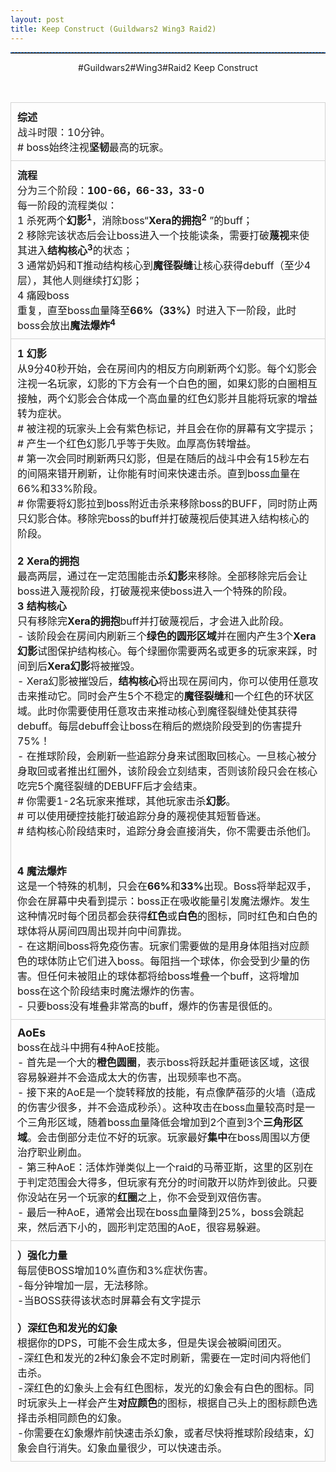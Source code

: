 ```yaml
---
layout: post
title: Keep Construct (Guildwars2 Wing3 Raid2)
---
```

<hr style="height:1px;border:none;border-top:1px dashed #0066CC;" />
<p align="center">#Guildwars2#Wing3#Raid2 Keep Construct</p>
<div>
<span><div><br/></div><table style="border-collapse: collapse; table-layout: fixed;width:100%;"><tr><td style="border-style:solid;border-width:1px;border-color:rgb(211,211,211);padding:10px;margin:0px;width:99.88974641675854%;"><div><span style="font-size: 16px;"><b>综述</b></span></div><div><span style="font-size: 16px;">战斗时限：10分钟。  </span></div><div><span style="font-size: 16px;"># boss始终注视<b>坚韧</b>最高的玩家。</span></div></td></tr><tr><td style="border-style:solid;border-width:1px;border-color:rgb(211,211,211);padding:10px;margin:0px;width:100%;"><div><span style="font-size: 16px;"><b>流程</b></span></div><div><span style="font-size: 16px;">分为三个阶段：<b>100-66，</b><b>66-33，</b><b>33-0</b></span></div><div><span style="font-size: 16px;">每一阶段的流程类似：</span></div><div><span style="font-size: 16px;">1 杀死两个<b>幻影<sup>1</sup></b>，</span><span style="font-size: 16px;">消除boss“</span><span style="font-size: 16px;"><b>Xera的拥抱<sup>2</sup></b></span> <span style="font-size: 16px;">”的buff；</span></div><div><span style="font-size: 16px;">2 移除完该状态后会让boss进入一个技能读条，需要打破<b>蔑视</b>来使其进入<b>结构核心<sup>3</sup></b>的状态；</span></div><div><span style="font-size: 16px;">3 通常奶妈和T推动结构核心到<b>魔径裂缝</b>让核心获得debuff（至少4层），其他人则继续打幻影；</span></div><div><span style="font-size: 16px;">4 痛殴boss</span></div><div><span style="font-size: 16px;">重复，直至boss血量降至<b>66%（33%）</b>时进入下一阶段，此时boss会放出<b>魔法爆炸<sup>4</sup></b></span></div></td></tr><tr><td style="border-style:solid;border-width:1px;border-color:rgb(211,211,211);padding:10px;margin:0px;width:100%;"><div><b><span style="font-size: 16px;">1 幻影</span></b></div><div><span style="font-size: 16px;">从9分40秒开始，会在房间内的相反方向刷新两个幻影。每个幻影会注视一名玩家，幻影的下方会有一个白色的圈，如果幻影的白圈相互接触，两个幻影会合体成一个高血量的红色幻影并且能将玩家的增益转为症状。</span></div><div><span style="font-size: 16px;"># 被注视的玩家头上会有紫色标记，并且会在你的屏幕有文字提示；</span></div><div><span style="font-size: 16px;"># 产生一个红色幻影几乎等于失败。血厚高伤转增益。</span></div><div><span style="font-size: 16px;"># 第一次会同时刷新两只幻影，但是在随后的战斗中会有15秒左右的间隔来错开刷新，让你能有时间来快速击杀。直到boss血量在66%和33%阶段。</span></div><div><span style="font-size: 16px;"># 你需要将幻影拉到boss附近击杀来移除boss的BUFF，同时防止两只幻影合体。移除完boss的buff并打破蔑视后使其进入结构核心的阶段。</span></div><div><span style="font-size: 16px;"><br/></span></div><div><b><span style="font-size: 16px;">2 Xera的拥抱</span></b></div><div><span style="font-size: 16px;">最高两层，通过在一定范围能击杀<b>幻影</b>来移除。全部移除完后会让boss进入蔑视阶段，打破蔑视来使boss进入一个特殊的阶段。</span></div><div><span style="font-size: 16px;"><b>3 结构核心</b></span></div><div><span style="font-size: 16px;">只有移除完<b>Xera的拥抱</b>buff并打破蔑视后，才会进入此阶段。</span></div><div><span style="font-size: 16px;">- 该阶段会在房间内刷新三个<b>绿色的圆形区域</b>并在圈内产生3个<b>Xera幻影</b>试图保护结构核心。每个绿圈你需要两名或更多的玩家来踩，时间到后<b>Xera幻影</b>将被摧毁。   </span></div><div><span style="font-size: 16px;">- Xera幻影被摧毁后，<b>结构核心</b>将出现在房间内，你可以使用任意攻击来推动它。同时会产生5个不稳定的<b>魔径裂缝</b>和一个红色的环状区域。此时你需要使用任意攻击来推动核心到魔径裂缝处使其获得debuff。每层debuff会让boss在稍后的燃烧阶段受到的伤害提升75%！   </span></div><div><span style="font-size: 16px;">- 在推球阶段，会刷新一些追踪分身来试图取回核心。一旦核心被分身取回或者推出红圈外，该阶段会立刻结束，否则该阶段只会在核心吃完5个魔径裂缝的DEBUFF后才会结束。</span></div><div><span style="font-size: 16px;"># 你需要1-2名玩家来推球，其他玩家击杀<b>幻影</b>。   </span></div><div><span style="font-size: 16px;"># 可以使用硬控技能打破追踪分身的蔑视使其短暂昏迷。</span></div><div><span style="font-size: 16px;"># 结构核心阶段结束时，追踪分身会直接消失，你不需要击杀他们。</span></div><div><span style="font-size: 16px;"><br/></span></div><div><br/></div><div><b><span style="font-size: 16px;">4 魔法爆炸</span></b></div><div><span style="font-size: 16px;">这是一个特殊的机制，只会在<b>66%</b>和<b>33%</b>出现。Boss将举起双手，你会在屏幕中央看到提示：boss正在吸收能量引发魔法爆炸。发生这种情况时每个团员都会获得<b>红色</b>或<b>白色</b>的图标，同时红色和白色的球体将从房间四周出现并向中间靠拢。</span></div><div><span style="font-size: 16px;">- 在这期间boss将免疫伤害。玩家们需要做的是用身体阻挡对应颜色的球体防止它们进入boss。每阻挡一个球体，你会受到少量的伤害。但任何未被阻止的球体都将给boss堆叠一个buff，这将增加boss在这个阶段结束时魔法爆炸的伤害。</span></div><div><span style="font-size: 16px;">- 只要boss没有堆叠非常高的buff，爆炸的伤害是很低的。</span></div></td></tr><tr><td style="border-style:solid;border-width:1px;border-color:rgb(211,211,211);padding:10px;margin:0px;width:100%;"><div><b><font size="4">AoEs</font></b></div><div><span style="font-size: 16px;">boss在战斗中拥有4种AoE技能。</span></div><div><span style="font-size: 16px;">- 首先是一个大的<b>橙色圆圈</b>，表示boss将跃起并重砸该区域，这很容易躲避并不会造成太大的伤害，出现频率也不高。</span></div><div><span style="font-size: 16px;">- 接下来的AoE是一个旋转释放的技能，有点像萨蓓莎的火墙（造成的伤害少很多，并不会造成秒杀）。这种攻击在boss血量较高时是一个三角形区域，随着boss血量降低会增加到2个直到3个<b>三角形区域</b>。会击倒部分走位不好的玩家。玩家最好<b>集中</b>在boss周围以方便治疗职业刷血。</span></div><div><span style="font-size: 16px;">- 第三种AoE：活体炸弹类似上一个raid的马蒂亚斯，这里的区别在于判定范围会大得多，但玩家有充分的时间散开以防炸到彼此。只要你没站在另一个玩家的<b>红圈</b>之上，你不会受到双倍伤害。</span></div><div><span style="font-size: 16px;">- 最后一种AoE，通常会出现在boss血量降到25%，boss会跳起来，然后洒下小的，圆形判定范围的AoE，很容易躲避。</span></div></td></tr><tr><td style="border-style:solid;border-width:1px;border-color:rgb(211,211,211);padding:10px;margin:0px;width:100%;"><div><span style="font-size: 16px;"><b>）强化力量</b></span></div><div><span style="font-size: 16px;">每层使BOSS增加10%直伤和3%症状伤害。</span></div><div><span style="font-size: 16px;">-每分钟增加一层，无法移除。</span></div><div><span style="font-size: 16px;">-当BOSS获得该状态时屏幕会有文字提示</span></div><div><span style="font-size: 16px;"><b><br/></b></span></div><div><span style="font-size: 16px;"><b>）深红色和发光的幻象</b></span></div><div><span style="font-size: 16px;">根据你的DPS，可能不会生成太多，但是失误会被瞬间团灭。</span></div><div><span style="font-size: 16px;">-深红色和发光的2种幻象会不定时刷新，需要在一定时间内将他们击杀。</span></div><div><span style="font-size: 16px;">-深红色的幻象头上会有红色图标，发光的幻象会有白色的图标。同时玩家头上一样会产生<b>对应颜色</b>的图标，根据自己头上的图标颜色选择击杀相同颜色的幻象。</span></div><div><span style="font-size: 16px;">-你需要在幻象爆炸前快速击杀幻象，或者尽快将推球阶段结束，幻象会自行消失。幻象血量很少，可以快速击杀。</span></div></td></tr></table><div><br/></div></span>
</div>
